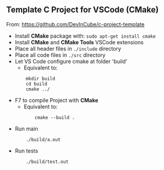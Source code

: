 ## Template C Project for VSCode (CMake)
From: https://github.com/DevInCube/c-project-template

* Install __CMake__ package with: `sudo apt-get install cmake`
* Install __CMake__ and __CMake Tools__ VSCode extensions
* Place all header files in `./include` directory
* Place all code files in `./src` directory
* Let VS Code configure cmake at folder 'build'
    - Equivalent to:
    ```
        mkdir build
        cd build
        cmake ../
    ```
* F7 to compile Project with __CMake__
    - Equivalent to:
        ```
            cmake --build .
        ```
* Run main
    ```
        ./build/a.out
    ```
* Run tests
    ```
        ./build/test.out
    ```
